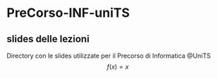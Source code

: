 # PreCorso-INF-uniTS
## slides delle lezioni 
Directory con le slides utilizzate per il Precorso di Informatica @UniTS
$$f(x)=x$$
